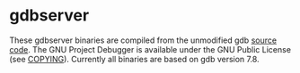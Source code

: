 gdbserver
=========

These gdbserver binaries are compiled from the unmodified gdb [source code](http://www.gnu.org/software/gdb/). The GNU Project Debugger is available under the GNU Public License (see [COPYING](https://github.com/rapid7/embedded-tools/blob/master/binaries/gdbserver/COPYING)). Currently all binaries are based on gdb version 7.8.

